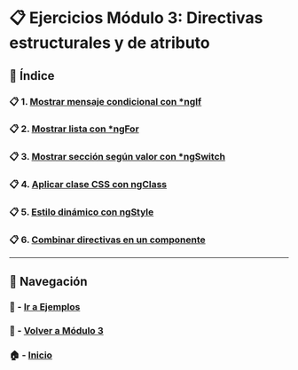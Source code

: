# 📋 Ejercicios Módulo 3: Directivas estructurales y de atributo

## 📌 Índice

### 📋 1. [Mostrar mensaje condicional con *ngIf](./Enunciados/Ejercicio_1.md)
### 📋 2. [Mostrar lista con *ngFor](./Enunciados/Ejercicio_2.md)
### 📋 3. [Mostrar sección según valor con *ngSwitch](./Enunciados/Ejercicio_3.md)
### 📋 4. [Aplicar clase CSS con ngClass](./Enunciados/Ejercicio_4.md)
### 📋 5. [Estilo dinámico con ngStyle](./Enunciados/Ejercicio_5.md)
### 📋 6. [Combinar directivas en un componente](./Enunciados/Ejercicio_6.md)

---

## 🔁 Navegación

### 🧪 - [Ir a Ejemplos](../Ejemplos/README.md)

### 📘 - [Volver a Módulo 3](../Modulo_3.md)

### 🏠 - [Inicio](../../../README.md)

